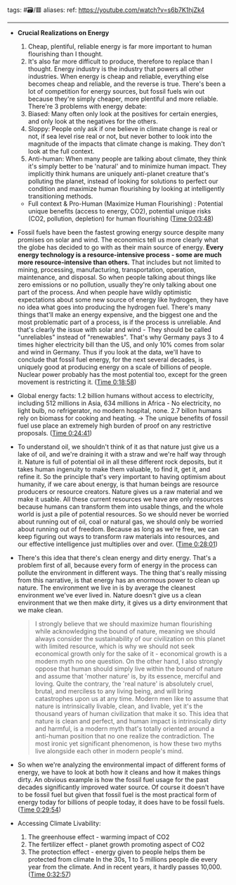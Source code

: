 tags: #🗃/🟥 
aliases: 
ref: 
https://youtube.com/watch?v=s6b7K1hjZk4

---
- **Crucial Realizations on Energy**
  1. Cheap, plentiful, reliable energy is far more important to human flourishing than I thought.
  2. It's also far more difficult to produce, therefore to replace than I thought.
  Energy industry is the industry that powers all other industries.
  When energy is cheap and reliable, everything else becomes cheap and reliable, and the reverse is true.
  There's been a lot of competition for energy sources, but fossil fuels win out because they're simply cheaper, more plentiful and more reliable.
  There're 3 problems with energy debate:
  1. Biased: Many often only look at the positives for certain energies, and only look at the negatives for the others.
  2. Sloppy: People only ask if one believe in climate change is real or not, if sea level rise real or not, but never bother to look into the magnitude of the impacts that climate change is making. They don't look at the full context.
  3. Anti-human: When many people are talking about climate, they think it's simply better to be 'natural' and to minimize human impact. They implicitly think humans are uniquely anti-planet creature that's polluting the planet, instead of looking for solutions to perfect our condition and maximize human flourishing by looking at intelligently transitioning methods.


  - Full context & Pro-Human (Maximize Human Flourishing) :
  Potential unique benefits (access to energy, CO2), potential unique risks (CO2, pollution, depletion) for human flourishing ([Time 0:03:48](https://annotate.tv/watch/633fd15113397a000956d72a?annotationId=6340411416b11b0009be19d2))


- Fossil fuels have been the fastest growing energy source despite many promises on solar and wind. The economics tell us more clearly what the globe has decided to go with as their main source of energy.
  **Every energy technology is a resource-intensive process - some are much more resource-intensive than others.**
  That includes but not limited to mining, processing, manufacturing, transportation, operation, maintenance, and disposal.
  So when people talking about things like zero emissions or no pollution, usually they're only talking about one part of the process. And when people have wildly optimistic expectations about some new source of energy like hydrogen, they have no idea what goes into producing the hydrogen fuel.
  There's many things that'll make an energy expensive, and the biggest one and the most problematic part of a process, is if the process is unreliable. And that's clearly the issue with solar and wind - They should be called "unreliables" instead of "renewables". That's why Germany pays 3 to 4 times higher electricity bill than the US, and only 10% comes from solar and wind in Germany.
  Thus if you look at the data, we'll have to conclude that fossil fuel energy, for the next several decades, is uniquely good at producing energy on a scale of billions of people. Nuclear power probably has the most potential too, except for the green movement is restricting it. ([Time 0:18:58](https://annotate.tv/watch/633fd15113397a000956d72a?annotationId=634043d866390b00095affaf))

- Global energy facts:
  1.2 billion humans without access to electricity, including 512 millions in Asia, 634 millions in Africa - No electricity, no light bulb, no refrigerator, no modern hospital, none.
  2.7 billon humans rely on biomass for cooking and heating.
  -> The unique benefits of fossil fuel use place an extremely high burden of proof on any restrictive proposals. ([Time 0:24:41](https://annotate.tv/watch/633fd15113397a000956d72a?annotationId=634044b216b11b0009be19d4))

- To understand oil, we shouldn't think of it as that nature just give us a lake of oil, and we're draining it with a straw and we're half way through it. Nature is full of potential oil in all these different rock deposits, but it takes human ingenuity to make them valuable, to find it, get it, and refine it.
  So the principle that's very important to having optimism about humanity, if we care about energy, is that human beings are resource producers or resource creators. Nature gives us a raw material and we make it usable.
  All these current resources we have are only resources because humans can transform them into usable things, and the whole world is just a pile of potential resources. So we should never be worried about running out of oil, coal or natural gas, we should only be worried about running out of freedom. Because as long as we're free, we can keep figuring out ways to transform raw materials into resources, and our effective intelligence just multiplies over and over. ([Time 0:28:01](https://annotate.tv/watch/633fd15113397a000956d72a?annotationId=6340469c66390b00095affb1))

- There's this idea that there's clean energy and dirty energy. That's a problem first of all, because every form of energy in the process can pollute the environment in different ways.
  The thing that's really missing from this narrative, is that energy has an enormous power to clean up nature. The environment we live in is by average the cleanest environment we've ever lived in. Nature doesn't give us a clean environment that we then make dirty, it gives us a dirty environment that we make clean.
  
  >I strongly believe that we should maximize human flourishing while acknowledging the bound of nature, meaning we should always consider the sustainability of our civilization on this planet with limited resource, which is why we should not seek economical growth only for the sake of it - economical growth is a modern myth no one question. On the other hand, I also strongly oppose that human should simply live within the bound of nature and assume that 'mother nature' is, by its essence, merciful and loving. Quite the contrary, the 'real nature' is absolutely cruel, brutal, and merciless to any living being, and will bring catastrophes upon us at any time. Modern men like to assume that nature is intrinsically livable, clean, and livable, yet it's the thousand years of human civilization that make it so. This idea that nature is clean and perfect, and human impact is intrinsically dirty and harmful, is a modern myth that's totally oriented around a anti-human position that no one realize the contradiction. The most ironic yet significant phenomenon, is how these two myths live alongside each other in modern people's mind.
  
- So when we're analyzing the environmental impact of different forms of energy, we have to look at both how it cleans and how it makes things dirty. An obvious example is how the fossil fuel usage for the past decades significantly improved water source. Of course it doesn't have to be fossil fuel but given that fossil fuel is the most practical form of energy today for billions of people today, it does have to be fossil fuels. ([Time 0:29:54](https://annotate.tv/watch/633fd15113397a000956d72a?annotationId=634049131c86cf00093f5ba0))

- Accessing Climate Livability:
  1. The greenhouse effect - warming impact of CO2
  2. The fertilizer effect - planet growth promoting aspect of CO2
  3. The protection effect - energy given to people helps them be protected from climate
  In the 30s, 1 to 5 millions people die every year from the climate. And in recent years, it hardly passes 10,000. ([Time 0:32:57](https://annotate.tv/watch/633fd15113397a000956d72a?annotationId=63404bf269b0930009e7dd75))
